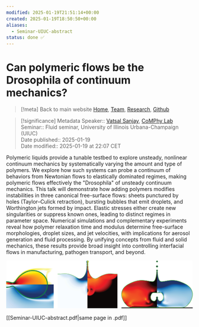 ```yaml
---
modified: 2025-01-19T21:51:14+00:00
created: 2025-01-19T18:50:50+00:00
aliases:
  - Seminar-UIUC-abstract
status: done ✅
---
```

# Can polymeric flows be the Drosophila of continuum mechanics?
> [!meta] Back to main website
> [Home](https://comphy-lab.org/), [Team](https://comphy-lab.org/team), [Research](https://comphy-lab.org/research), [Github](https://github.com/comphy-lab)

> [!significance] Metadata
> Speaker:: [Vatsal Sanjay](https://vatsalsanjay.com), [CoMPhy Lab](https://comphy-lab.org)
> Seminar:: Fluid seminar, University of Illinois Urbana-Champaign (UIUC)<br>
> Date published:: 2025-01-19<br>
> Date modified:: 2025-01-19 at 22:07 CET

Polymeric liquids provide a tunable testbed to explore unsteady, nonlinear continuum mechanics by systematically varying the amount and type of polymers. We explore how such systems can probe a continuum of behaviors from Newtonian flows to elastically dominated regimes, making polymeric flows effectively the "Drosophila" of unsteady continuum mechanics. This talk will demonstrate how adding polymers modifies instabilities in three canonical free-surface flows: sheets punctured by holes (Taylor–Culick retraction), bursting bubbles that emit droplets, and Worthington jets formed by impact. Elastic stresses either create new singularities or suppress known ones, leading to distinct regimes in parameter space. Numerical simulations and complementary experiments reveal how polymer relaxation time and modulus determine free-surface morphologies, droplet sizes, and jet velocities, with implications for aerosol generation and fluid processing. By unifying concepts from fluid and solid mechanics, these results provide broad insight into controlling interfacial flows in manufacturing, pathogen transport, and beyond.


![Singularities](_Media/20250119213726033_Seminar-UIUC-abstract.png)

[[Seminar-UIUC-abstract.pdf|same page in .pdf]]